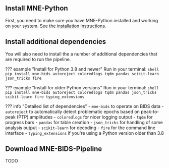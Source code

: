 Install MNE-Python
------------------
First, you need to make sure you have MNE-Python installed and working on your
system. See the [installation instructions](https://mne.tools/stable/install/mne_python.html).

Install additional dependencies
-------------------------------
You will also need to install the a number of additional dependencies that are
required to run the pipeline.

??? example "Install for Python 3.8 and newer"
    Run in your terminal:
    ```shell
    pip install mne-bids autoreject coloredlogs tqdm pandas scikit-learn json_tricks fire
    ```

??? example "Install for older Python versions"
    Run in your terminal:
    ```shell
    pip install mne-bids autoreject coloredlogs tqdm pandas json_tricks scikit-learn fire typing_extensions
    ```

??? info "Detailed list of dependencies"
    - `mne-bids` to operate on BIDS data
    - `autoreject` to automatically detect problematic epochs based on
      peak-to-peak (PTP) amplitudes
    - `coloredlogs` for nicer logging output
    - `tqdm` for progress bars
    - `pandas` for table creation
    - `json_tricks` for handling of some analysis output
    - `scikit-learn` for decoding
    - `fire` for the command line interface
    - `typing_extensions` if you're using a Python version older than 3.8

Download MNE-BIDS-Pipeline
--------------------------
TODO
